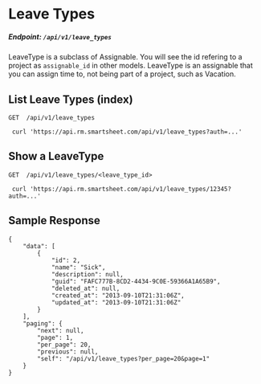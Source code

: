 # Leave Types

##### Endpoint: `/api/v1/leave_types`

LeaveType is a subclass of Assignable. You will see the id refering to a project as `assignable_id` in other models. LeaveType is an assignable that you can assign time to, not being part of a project, such as Vacation.

## List Leave Types (index)

```
GET  /api/v1/leave_types

 curl 'https://api.rm.smartsheet.com/api/v1/leave_types?auth=...'
```

## Show a LeaveType

```
GET  /api/v1/leave_types/<leave_type_id>

 curl 'https://api.rm.smartsheet.com/api/v1/leave_types/12345?auth=...'
```

## Sample Response

```
{
    "data": [
        {
            "id": 2,
            "name": "Sick",
            "description": null,
            "guid": "FAFC777B-8CD2-4434-9C0E-59366A1A65B9",
            "deleted_at": null,
            "created_at": "2013-09-10T21:31:06Z",
            "updated_at": "2013-09-10T21:31:06Z"
        }
    ],
    "paging": {
        "next": null,
        "page": 1,
        "per_page": 20,
        "previous": null,
        "self": "/api/v1/leave_types?per_page=20&page=1"
    }
}
```

